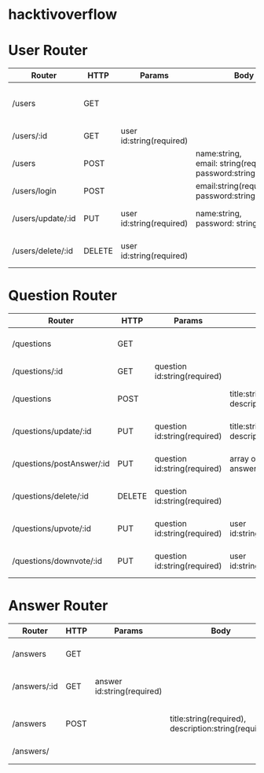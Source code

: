 # hacktivoverflow

# User Router



| Router            | HTTP   | Params                   | Body                                                         | Description          | Output               |
| ----------------- | ------ | ------------------------ | ------------------------------------------------------------ | -------------------- | -------------------- |
| /users            | GET    |                          |                                                              | get all data user    | array of object user |
| /users/:id        | GET    | user id:string(required) |                                                              | get spesific user    | object of user       |
| /users            | POST   |                          | name:string, <br />email: string(required),<br />password:string(required) |                      |                      |
| /users/login      | POST   |                          | email:string(required),<br />password:string(required)       |                      |                      |
| /users/update/:id | PUT    | user id:string(required) | name:string,<br />password: string                           | edit spesific data   |                      |
| /users/delete/:id | DELETE | user id:string(required) |                                                              | delete spesific data |                      |



# Question Router

| Router                    | HTTP   | Params                       | Body                                            | Description                    | Output          |
| ------------------------- | ------ | ---------------------------- | ----------------------------------------------- | ------------------------------ | --------------- |
| /questions                | GET    |                              |                                                 | get all question data          | array of object |
| /questions/:id            | GET    | question id:string(required) |                                                 | get spesific user data         | object          |
| /questions                | POST   |                              | title:string(required),<br />description:string | create a new question          |                 |
| /questions/update/:id     | PUT    | question id:string(required) | title:string,<br />description:string           | edit spesific question         |                 |
| /questions/postAnswer/:id | PUT    | question id:string(required) | array of object answer                          | push id answer into answer key |                 |
| /questions/delete/:id     | DELETE | question id:string(required) |                                                 | delete spesific question       |                 |
| /questions/upvote/:id     | PUT    | question id:string(required) | user id:string(required)                        | push user id into upvote       |                 |
| /questions/downvote/:id   | PUT    | question id:string(required) | user id:string(required)                        | push user id into downvote     |                 |

# Answer Router

| Router       | HTTP | Params                     | Body                                                 | Description              | Output          |
| ------------ | ---- | -------------------------- | ---------------------------------------------------- | ------------------------ | --------------- |
| /answers     | GET  |                            |                                                      | get all answer data      | array of object |
| /answers/:id | GET  | answer id:string(required) |                                                      | get spesific answer data | object          |
| /answers     | POST |                            | title:string(required), description:string(required) | create a new answer data |                 |
| /answers/    |      |                            |                                                      |                          |                 |
|              |      |                            |                                                      |                          |                 |
|              |      |                            |                                                      |                          |                 |


